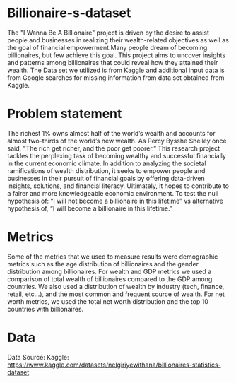 # Billionaire-s-dataset
The "I Wanna Be A Billionaire" project is driven by the desire to assist people and businesses in realizing their wealth-related objectives as well as the goal of financial empowerment.Many people dream of becoming billionaires, but few achieve this goal. This project aims to uncover insights and patterns among billionaires that could reveal how they attained their wealth. The Data set we utilized is from Kaggle and additional input data is from Google searches for missing information from data set obtained from Kaggle. 

# Problem statement  
The richest 1% owns almost half of the world’s wealth and accounts for almost two-thirds of the world’s new wealth. As Percy Bysshe Shelley once said, "The rich get richer, and the poor get poorer.”  This research project tackles the perplexing task of becoming wealthy and successful financially in the current economic climate. In addition to analyzing the societal ramifications of wealth distribution, it seeks to empower people and businesses in their pursuit of financial goals by offering data-driven insights, solutions, and financial literacy. Ultimately, it hopes to contribute to a fairer and more knowledgeable economic environment.  To test the null hypothesis of: “I will not become a billionaire in this lifetime” vs alternative hypothesis of, “I will become a billionaire in this lifetime.” 

# Metrics  

Some of the metrics that we used to measure results were demographic metrics such as the age distribution of billionaires and the gender distribution among billionaires.  For wealth and GDP metrics we used a comparison of total wealth of billionaires compared to the GDP among countries.  We also used a distribution of wealth by industry (tech, finance, retail, etc...), and the most common and frequent source of wealth.  For net worth metrics, we used the total net worth distribution and the top 10 countries with billionaires.   

# Data​
Data Source:​
Kaggle: https://www.kaggle.com/datasets/nelgiriyewithana/billionaires-statistics-dataset​
